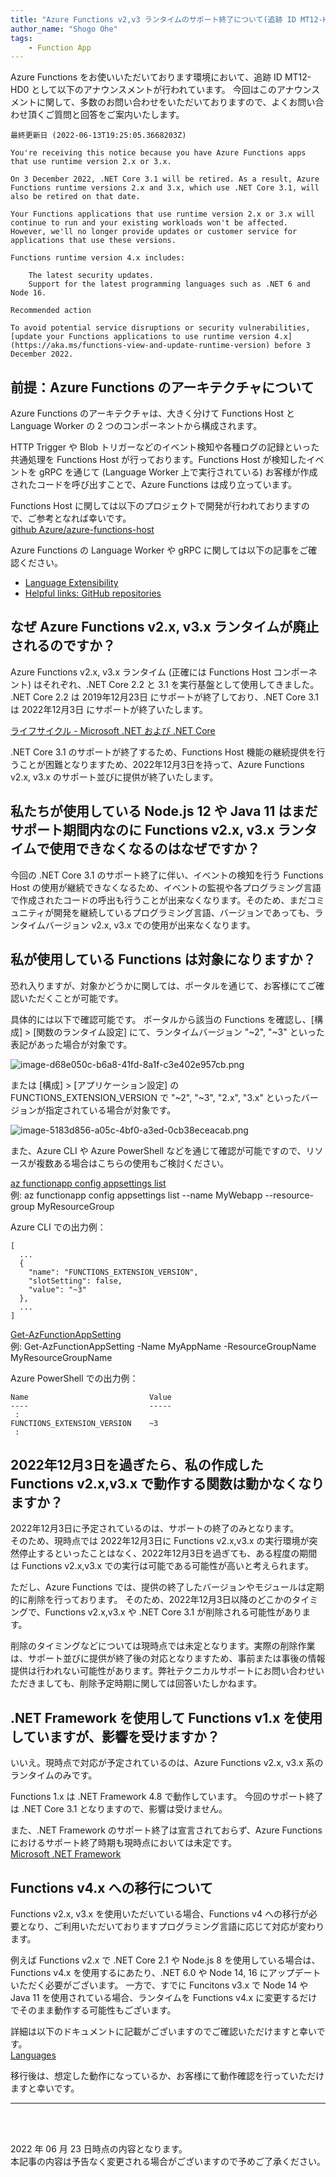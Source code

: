 ```yaml
---
title: "Azure Functions v2,v3 ランタイムのサポート終了について(追跡 ID MT12-HD0)"
author_name: "Shogo Ohe"
tags:
    - Function App
---
```


Azure Functions をお使いいただいております環境において、追跡 ID MT12-HD0 として以下のアナウンスメントが行われています。
今回はこのアナウンスメントに関して、多数のお問い合わせをいただいておりますので、よくお問い合わせ頂くご質問と回答をご案内いたします。

```
最終更新日 (2022-06-13T19:25:05.3668203Z)

You're receiving this notice because you have Azure Functions apps that use runtime version 2.x or 3.x.

On 3 December 2022, .NET Core 3.1 will be retired. As a result, Azure Functions runtime versions 2.x and 3.x, which use .NET Core 3.1, will also be retired on that date.

Your Functions applications that use runtime version 2.x or 3.x will continue to run and your existing workloads won't be affected. However, we'll no longer provide updates or customer service for applications that use these versions.

Functions runtime version 4.x includes:

    The latest security updates.
    Support for the latest programming languages such as .NET 6 and Node 16.

Recommended action

To avoid potential service disruptions or security vulnerabilities, [update your Functions applications to use runtime version 4.x](https://aka.ms/functions-view-and-update-runtime-version) before 3 December 2022.
```

## 前提：Azure Functions のアーキテクチャについて
Azure Functions のアーキテクチャは、大きく分けて Functions Host と Language Worker の 2 つのコンポーネントから構成されます。

HTTP Trigger や Blob トリガーなどのイベント検知や各種ログの記録といった共通処理を Functions Host が行っております。Functions Host が検知したイベントを gRPC を通じて (Language Worker 上で実行されている) お客様が作成されたコードを呼び出すことで、Azure Functions は成り立っています。

Functions Host に関しては以下のプロジェクトで開発が行われておりますので、ご参考となれば幸いです。<br />
  [github Azure/azure-functions-host](https://github.com/Azure/azure-functions-host)

Azure Functions の Language Worker や gRPC に関しては以下の記事をご確認ください。<br />
- [Language Extensibility](https://github.com/Azure/azure-functions-host/wiki/Language-Extensibility)
- [Helpful links: GitHub repositories](https://github.com/Azure/Azure-Functions#github-repositories)

## なぜ Azure Functions v2.x, v3.x ランタイムが廃止されるのですか？
Azure Functions v2.x, v3.x ランタイム (正確には Functions Host コンポーネント) はそれぞれ、.NET Core 2.2 と 3.1 を実行基盤として使用してきました。
.NET Core 2.2 は 2019年12月23日 にサポートが終了しており、.NET Core 3.1 は 2022年12月3日 にサポートが終了いたします。

[ライフサイクル - Microsoft .NET および .NET Core](https://docs.microsoft.com/ja-jp/lifecycle/products/microsoft-net-and-net-core)

.NET Core 3.1 のサポートが終了するため、Functions Host 機能の継続提供を行うことが困難となりますため、2022年12月3日を持って、Azure Functions v2.x, v3.x のサポート並びに提供が終了いたします。


## 私たちが使用している Node.js 12 や Java 11 はまだサポート期間内なのに Functions v2.x, v3.x ランタイムで使用できなくなるのはなぜですか？

今回の .NET Core 3.1 のサポート終了に伴い、イベントの検知を行う Functions Host の使用が継続できなくなるため、イベントの監視や各プログラミング言語で作成されたコードの呼出も行うことが出来なくなります。そのため、まだコミュニティが開発を継続しているプログラミング言語、バージョンであっても、ランタイムバージョン v2.x, v3.x での使用が出来なくなります。


## 私が使用している Functions は対象になりますか？
恐れ入りますが、対象かどうかに関しては、ポータルを通じて、お客様にてご確認いただくことが可能です。

具体的には以下で確認可能です。
ポータルから該当の Functions を確認し、[構成] > [関数のランタイム設定] にて、ランタイムバージョン "~2", "~3" といった表記があった場合が対象です。

![image-d68e050c-b6a8-41fd-8a1f-c3e402e957cb.png]({{site.baseurl}}/media/2022/06/image-d68e050c-b6a8-41fd-8a1f-c3e402e957cb.png)

または [構成] > [アプリケーション設定] の FUNCTIONS_EXTENSION_VERSION で "~2", "~3", "2.x", "3.x" といったバージョンが指定されている場合が対象です。

![image-5183d856-a05c-4bf0-a3ed-0cb38eceacab.png]({{site.baseurl}}/media/2022/06/image-5183d856-a05c-4bf0-a3ed-0cb38eceacab.png)

また、Azure CLI や Azure PowerShell などを通じて確認が可能ですので、リソースが複数ある場合はこちらの使用もご検討ください。

[az functionapp config appsettings list](https://docs.microsoft.com/ja-jp/cli/azure/functionapp/config/appsettings?view=azure-cli-latest#az-functionapp-config-appsettings-list)<br />
 例: az functionapp config appsettings list --name MyWebapp --resource-group MyResourceGroup  

Azure CLI での出力例：
```
[
  ...
  {
    "name": "FUNCTIONS_EXTENSION_VERSION",
    "slotSetting": false,
    "value": "~3"
  },
  ...
]
```

[Get-AzFunctionAppSetting](https://docs.microsoft.com/ja-jp/powershell/module/az.functions/get-azfunctionappsetting?view=azps-8.0.0)<br />
 例: Get-AzFunctionAppSetting -Name MyAppName -ResourceGroupName MyResourceGroupName

Azure PowerShell での出力例：
```
Name                           Value
----                           -----
 :
FUNCTIONS_EXTENSION_VERSION    ~3
 :
```

## 2022年12月3日を過ぎたら、私の作成した Functions v2.x,v3.x で動作する関数は動かなくなりますか？
2022年12月3日に予定されているのは、サポートの終了のみとなります。<br />
そのため、現時点では 2022年12月3日に Functions v2.x,v3.x の実行環境が突然停止するといったことはなく、2022年12月3日を過ぎても、ある程度の期間は Functions v2.x,v3.x での実行は可能である可能性が高いと考えられます。

ただし、Azure Functions では、提供の終了したバージョンやモジュールは定期的に削除を行っております。
そのため、2022年12月3日以降のどこかのタイミングで、Functions v2.x,v3.x や .NET Core 3.1 が削除される可能性があります。

削除のタイミングなどについては現時点では未定となります。実際の削除作業は、サポート並びに提供が終了後の対応となりますため、事前または事後の情報提供は行われない可能性があります。弊社テクニカルサポートにお問い合わせいただきましても、削除予定時期に関しては回答いたしかねます。


## .NET Framework を使用して Functions v1.x を使用していますが、影響を受けますか？
いいえ。現時点で対応が予定されているのは、Azure Functions v2.x, v3.x 系のランタイムのみです。

Functions 1.x は .NET Framework 4.8 で動作しています。
今回のサポート終了は .NET Core 3.1 となりますので、影響は受けません。

また、.NET Framework のサポート終了は宣言されておらず、Azure Functions におけるサポート終了時期も現時点においては未定です。<br />
[Microsoft .NET Framework](https://docs.microsoft.com/en-us/lifecycle/products/microsoft-net-framework)


## Functions v4.x への移行について
Functions v2.x, v3.x を使用いただいている場合、Functions v4 への移行が必要となり、ご利用いただいておりますプログラミング言語に応じて対応が変わります。

例えば Functions v2.x で .NET Core 2.1 や Node.js 8 を使用している場合は、Functions v4.x を使用するにあたり、.NET 6.0 や Node 14, 16 にアップデートいただく必要がございます。
一方で、すでに Funcitons v3.x で Node 14 や Java 11 を使用されている場合、ランタイムを Functions v4.x に変更するだけでそのまま動作する可能性もございます。

詳細は以下のドキュメントに記載がございますのでご確認いただけますと幸いです。<br />
[Languages](https://docs.microsoft.com/ja-jp/azure/azure-functions/functions-versions?tabs=in-process%2Cazure-cli%2Cv4&pivots=programming-language-csharp#languages)

移行後は、想定した動作になっているか、お客様にて動作確認を行っていただけますと幸いです。

---

<br>
<br>

2022 年 06 月 23 日時点の内容となります。<br>
本記事の内容は予告なく変更される場合がございますので予めご了承ください。

<br>
<br>